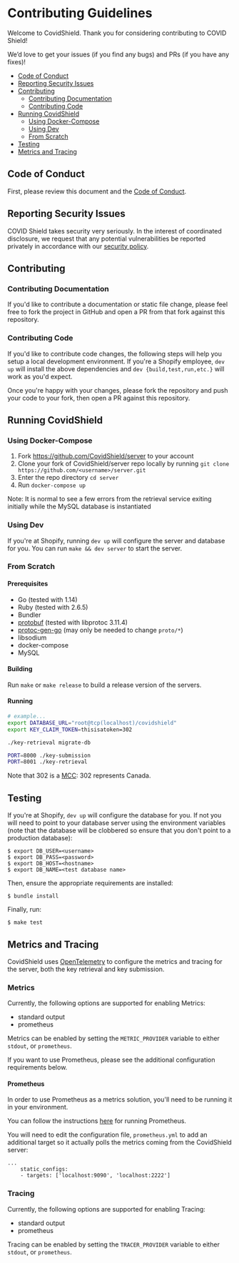 # Contributing Guidelines

Welcome to CovidShield. Thank you for considering contributing to COVID Shield!

We’d love to get your issues (if you find any bugs) and PRs (if you have any fixes)!

- [Code of Conduct](#code-of-conduct)
- [Reporting Security Issues](#reporting-security-issues)
- [Contributing](#contributing)
  - [Contributing Documentation](#contributing-documentation)
  - [Contributing Code](#contributing-code)
- [Running CovidShield](#running-covidshield)
  - [Using Docker-Compose](#using-docker-compose)
  - [Using Dev](#using-dev)
  - [From Scratch](#from-scratch)
- [Testing](#testing)
- [Metrics and Tracing](#metrics-and-tracing)

## Code of Conduct

First, please review this document and the [Code of Conduct](CODE_OF_CONDUCT.md).

## Reporting Security Issues

COVID Shield takes security very seriously. In the interest of coordinated disclosure,
we request that any potential vulnerabilities be reported privately in accordance with
our [security policy](SECURITY.md).

## Contributing

### Contributing Documentation

If you'd like to contribute a documentation or static file change, please
feel free to fork the project in GitHub and open a PR from that fork against
this repository.

### Contributing Code

If you'd like to contribute code changes, the following steps will help you
setup a local development environment. If you're a Shopify employee, `dev up`
will install the above dependencies and `dev {build,test,run,etc.}` will work
as you'd expect.

Once you're happy with your changes, please fork the repository and push your
code to your fork, then open a PR against this repository.

## Running CovidShield

### Using Docker-Compose

1. Fork https://github.com/CovidShield/server to your account
1. Clone your fork of CovidShield/server repo locally by running `git clone https://github.com/<username>/server.git`
1. Enter the repo directory `cd server`
1. Run `docker-compose up`

Note: It is normal to see a few errors from the retrieval service exiting initially while the MySQL database is instantiated

### Using Dev

If you're at Shopify, running `dev up` will configure the server and database for you. 
You can run `make && dev server` to start the server.

### From Scratch

#### Prerequisites

* Go (tested with 1.14)
* Ruby (tested with 2.6.5)
* Bundler
* [protobuf](https://developers.google.com/protocol-buffers/) (tested with libprotoc 3.11.4)
* [protoc-gen-go](https://github.com/golang/protobuf) (may only be needed to change `proto/*`)
* libsodium
* docker-compose
* MySQL

#### Building

Run `make` or `make release` to build a release version of the servers.

#### Running

```bash
# example...
export DATABASE_URL="root@tcp(localhost)/covidshield"
export KEY_CLAIM_TOKEN=thisisatoken=302

./key-retrieval migrate-db

PORT=8000 ./key-submission
PORT=8001 ./key-retrieval
```

Note that 302 is a [MCC](https://www.mcc-mnc.com/): 302 represents Canada.

## Testing

If you're at Shopify, `dev up` will configure the database for you. If not
you will need to point to your database server using the environment variables
(note that the database will be clobbered so ensure that you don't point to a
production database):

```shell
$ export DB_USER=<username>
$ export DB_PASS=<password>
$ export DB_HOST=<hostname>
$ export DB_NAME=<test database name>
```

Then, ensure the appropriate requirements are installed:

```shell
$ bundle install
```

Finally, run:
```shell
$ make test
```

## Metrics and Tracing

CovidShield uses [OpenTelemetry](https://github.com/open-telemetry/opentelemetry-go) to configure the metrics and tracing for the server, both the key retrieval and key submission.

### Metrics

Currently, the following options are supported for enabling Metrics:
* standard output
* prometheus

Metrics can be enabled by setting the `METRIC_PROVIDER` variable to either `stdout`, or `prometheus`.

If you want to use Prometheus, please see the additional configuration requirements below.

#### Prometheus 

In order to use Prometheus as a metrics solution, you'll need to be running it in your environment. 

You can follow the instructions [here](https://prometheus.io/docs/prometheus/latest/installation/) for running Prometheus. 

You will need to edit the configuration file, `prometheus.yml` to add an additional target so it actually polls the metrics coming from the CovidShield server:

```
...
    static_configs:
    - targets: ['localhost:9090', 'localhost:2222']
```

### Tracing 

Currently, the following options are supported for enabling Tracing:
* standard output
* prometheus

Tracing can be enabled by setting the `TRACER_PROVIDER` variable to either `stdout`, or `prometheus`.






